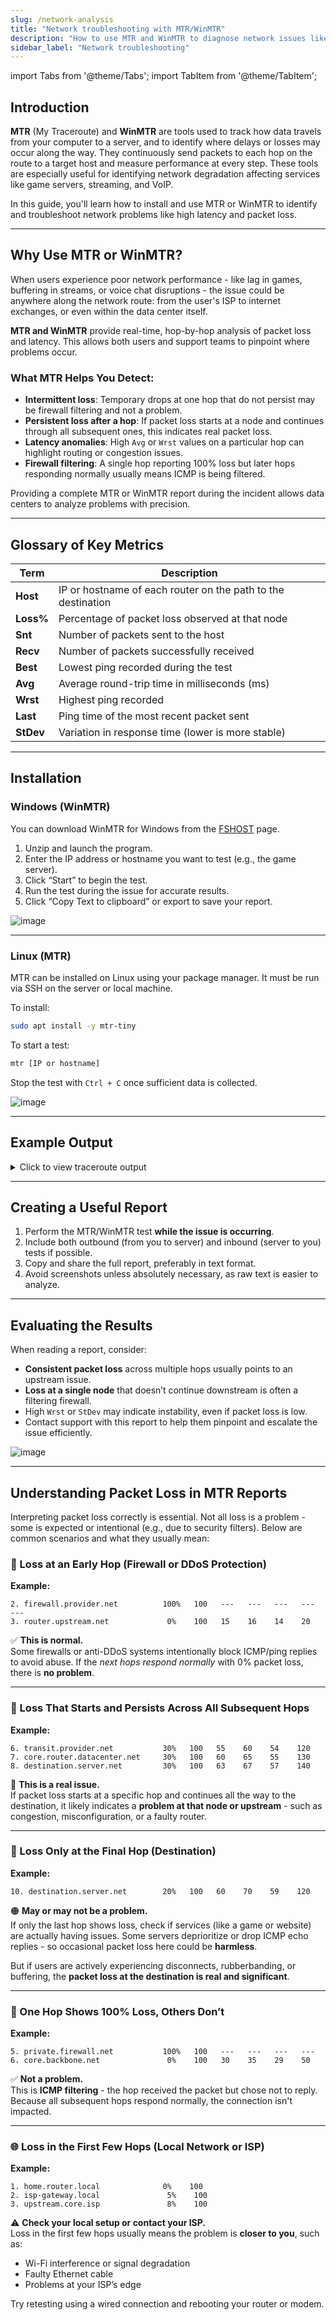 ```yaml
---
slug: /network-analysis
title: "Network troubleshooting with MTR/WinMTR"
description: "How to use MTR and WinMTR to diagnose network issues like packet loss and latency"
sidebar_label: "Network troubleshooting"
---
```


import Tabs from '@theme/Tabs';
import TabItem from '@theme/TabItem';

## Introduction

**MTR** (My Traceroute) and **WinMTR** are tools used to track how data travels from your computer to a server, and to identify where delays or losses may occur along the way. They continuously send packets to each hop on the route to a target host and measure performance at every step. These tools are especially useful for identifying network degradation affecting services like game servers, streaming, and VoIP.

In this guide, you'll learn how to install and use MTR or WinMTR to identify and troubleshoot network problems like high latency and packet loss.

---

## Why Use MTR or WinMTR?

When users experience poor network performance - like lag in games, buffering in streams, or voice chat disruptions - the issue could be anywhere along the network route: from the user's ISP to internet exchanges, or even within the data center itself.

**MTR and WinMTR** provide real-time, hop-by-hop analysis of packet loss and latency. This allows both users and support teams to pinpoint where problems occur.

### What MTR Helps You Detect:

- **Intermittent loss**: Temporary drops at one hop that do not persist may be firewall filtering and not a problem.
- **Persistent loss after a hop**: If packet loss starts at a node and continues through all subsequent ones, this indicates real packet loss.
- **Latency anomalies**: High `Avg` or `Wrst` values on a particular hop can highlight routing or congestion issues.
- **Firewall filtering**: A single hop reporting 100% loss but later hops responding normally usually means ICMP is being filtered.

Providing a complete MTR or WinMTR report during the incident allows data centers to analyze problems with precision.

---

## Glossary of Key Metrics

| Term       | Description                                                              |
|------------|--------------------------------------------------------------------------|
| **Host**   | IP or hostname of each router on the path to the destination             |
| **Loss%**  | Percentage of packet loss observed at that node                          |
| **Snt**    | Number of packets sent to the host                                       |
| **Recv**   | Number of packets successfully received                                  |
| **Best**   | Lowest ping recorded during the test                                     |
| **Avg**    | Average round-trip time in milliseconds (ms)                             |
| **Wrst**   | Highest ping recorded                                                    |
| **Last**   | Ping time of the most recent packet sent                                 |
| **StDev**  | Variation in response time (lower is more stable)                        |

---

## Installation

### Windows (WinMTR)

You can download WinMTR for Windows from the [FSHOST](https://help.fshost.me/WinMTR.zip) page.

1. Unzip and launch the program.
2. Enter the IP address or hostname you want to test (e.g., the game server).
3. Click “Start” to begin the test.
4. Run the test during the issue for accurate results.
5. Click “Copy Text to clipboard” or export to save your report.

![image](https://user-images.githubusercontent.com/13604413/159171614-5ffff921-5d69-4786-8c8f-1a1f63413a97.png)

---

### Linux (MTR)

MTR can be installed on Linux using your package manager. It must be run via SSH on the server or local machine.

To install:

```bash
sudo apt install -y mtr-tiny
```

To start a test:

```bash
mtr [IP or hostname]
```

Stop the test with `Ctrl + C` once sufficient data is collected.

![image](https://help.fshost.me/img/aptlinux.png)

---

## Example Output

<details>
<summary>Click to view traceroute output</summary>

<div style={{ display: 'flex', justifyContent: 'center' }}>

```shell
My traceroute  [v0.95]
localhost (0.0.0.0) -> de34.fsho.st (de34.fsho.st) 2024-07-15T12:02:55+0200

Host                                    Packets               Pings
                                       Loss%   Snt  Last  Avg  Best  Wrst  StDev
 1. router.1337                         0.0%    23   0.3   0.4  0.3   0.6    0.1
 2. isp                                 0.0%    23   0.7   0.6  0.5   0.7    0.1
 3. 87.72.140.10                        0.0%    23   1.3   1.3  1.0   1.7    0.2
 4. danskabel.nikhef.openpeering.nl    0.0%    23  10.1  10.7 10.0  15.0    1.1
 5. ams-ix.retn.net                     0.0%    23  11.5  13.6 11.4  35.9    5.9
 6. ae22-4.rt.irx.fkt.de.retn.net      4.3%    23  14.1  14.0 13.8  14.4    0.2
 7. (waiting for reply)
 8. (waiting for reply)
 9. fra11.cc1.as48314.net              0.0%    23  21.8  23.4 18.7  40.3    5.3
10. fra1.cc1.as48314.net               0.0%    22  93.2  40.9 19.7  95.6   23.3
11. de34.fsho.st                        0.0%    22  18.3  18.4 18.2  18.8    0.1
```

</div>
</details>

---

## Creating a Useful Report

1. Perform the MTR/WinMTR test **while the issue is occurring**.
2. Include both outbound (from you to server) and inbound (server to you) tests if possible.
3. Copy and share the full report, preferably in text format.
4. Avoid screenshots unless absolutely necessary, as raw text is easier to analyze.

---

## Evaluating the Results

When reading a report, consider:

- **Consistent packet loss** across multiple hops usually points to an upstream issue.
- **Loss at a single node** that doesn’t continue downstream is often a filtering firewall.
- High `Wrst` or `StDev` may indicate instability, even if packet loss is low.
- Contact support with this report to help them pinpoint and escalate the issue efficiently.

![image](https://help.fshost.me/img/winmtr-2.png)

---

## Understanding Packet Loss in MTR Reports

Interpreting packet loss correctly is essential. Not all loss is a problem - some is expected or intentional (e.g., due to security filters). Below are common scenarios and what they usually mean:

### 🔐 Loss at an Early Hop (Firewall or DDoS Protection)

**Example:**

```
2. firewall.provider.net          100%   100   ---   ---   ---   ---   ---
3. router.upstream.net             0%    100   15    16    14    20
```

✅ **This is normal.**  
Some firewalls or anti-DDoS systems intentionally block ICMP/ping replies to avoid abuse. If the *next hops respond normally* with 0% packet loss, there is **no problem**.

---

### 🛑 Loss That Starts and Persists Across All Subsequent Hops

**Example:**

```
6. transit.provider.net           30%   100   55    60    54    120
7. core.router.datacenter.net     30%   100   60    65    55    130
8. destination.server.net         30%   100   63    67    57    140
```

🚨 **This is a real issue.**  
If packet loss starts at a specific hop and continues all the way to the destination, it likely indicates a **problem at that node or upstream** - such as congestion, misconfiguration, or a faulty router.

---

### 🎯 Loss Only at the Final Hop (Destination)

**Example:**

```
10. destination.server.net        20%   100   60    70    59    120
```

🟠 **May or may not be a problem.**  
If only the last hop shows loss, check if services (like a game or website) are actually having issues. Some servers deprioritize or drop ICMP echo replies - so occasional packet loss here could be **harmless**.

But if users are actively experiencing disconnects, rubberbanding, or buffering, the **packet loss at the destination is real and significant**.

---

### 🧱 One Hop Shows 100% Loss, Others Don’t

**Example:**

```
5. private.firewall.net           100%   100   ---   ---   ---   ---
6. core.backbone.net               0%    100   30    35    29    50
```

✅ **Not a problem.**  
This is **ICMP filtering** - the hop received the packet but chose not to reply. Because all subsequent hops respond normally, the connection isn't impacted.

---

### 🌐 Loss in the First Few Hops (Local Network or ISP)

**Example:**

```
1. home.router.local              0%    100
2. isp-gateway.local               5%    100
3. upstream.core.isp               8%    100
```

⚠️ **Check your local setup or contact your ISP.**  
Loss in the first few hops usually means the problem is **closer to you**, such as:

- Wi-Fi interference or signal degradation
- Faulty Ethernet cable
- Problems at your ISP’s edge

Try retesting using a wired connection and rebooting your router or modem.
